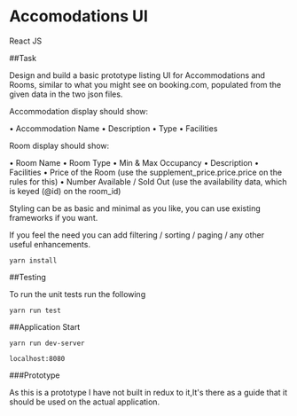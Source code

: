 # Accomodations UI

React JS 

##Task

Design and build a basic prototype listing UI for Accommodations and Rooms, similar to what you might see on booking.com, populated from the given data in the two json files.

Accommodation display should show:

•	Accommodation Name
•	Description
•	Type
•	Facilities

Room display should show:

•	Room Name
•	Room Type
•	Min & Max Occupancy
•	Description
•	Facilities
•	Price of the Room (use the supplement_price.price.price on the rules for this)
•	Number Available / Sold Out (use the availability data, which is keyed (@id) on the room_id)


Styling can be as basic and minimal as you like, you can use existing frameworks if you want.


If you feel the need you can add filtering / sorting / paging / any other useful enhancements.


```aidl
yarn install
```

##Testing

To run the unit tests run the following

```aidl
yarn run test
```

##Application Start

```aidl
yarn run dev-server

localhost:8080
```

###Prototype

As this is a prototype I have not built in redux to it,It's there as a guide that it should be used on the actual application.

